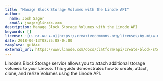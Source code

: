 ```yaml
---
title: "Manage Block Storage Volumes with the Linode API"
author:
  name: Josh Sager
  email: jsager@linode.com
description: Manage Block Storage Volumes with the Linode API
keywords: []
license: '[CC BY-ND 4.0](https://creativecommons.org/licenses/by-nd/4.0)'
date: 2018-06-13T08:55:08-04:00
template: guides
external_url: https://www.linode.com/docs/platform/api/create-block-storage-volumes-with-the-linode-api/
---
```

Linode’s Block Storage service allows you to attach additional storage volumes
to your Linode. This guide demonstrates how to create, attach, clone, and resize
Volumes using the Linode API.